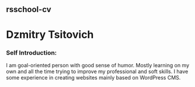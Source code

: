 ## rsschool-cv

# Dzmitry Tsitovich

### Self Introduction:

I am goal-oriented person with good sense of humor. Mostly learning on my own and all the time trying to improve my professional and soft skills. I have some experience in creating websites mainly based on WordPress CMS.
